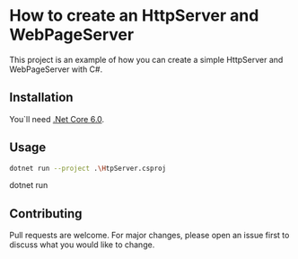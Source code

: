 # How to create an HttpServer and WebPageServer

This project is an example of how you can create a simple HttpServer and WebPageServer with C#.

## Installation

You`ll need [.Net Core 6.0](https://dotnet.microsoft.com/en-us/download).

## Usage

```bash
dotnet run --project .\HtpServer.csproj
```

dotnet run

## Contributing

Pull requests are welcome. For major changes, please open an issue first to discuss what you would like to change.
